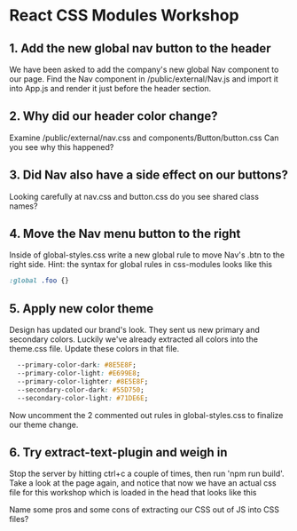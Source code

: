 # React CSS Modules Workshop

## 1. Add the new global nav button to the header

We have been asked to add the company's new global 
Nav component to our page. Find the Nav component 
in /public/external/Nav.js and import it into App.js 
and render it just before the header section.

## 2. Why did our header color change?

Examine 
/public/external/nav.css and 
components/Button/button.css 
Can you see why this happened?

## 3. Did Nav also have a side effect on our buttons?

Looking carefully at nav.css and button.css do you 
see shared class names?

## 4. Move the Nav menu button to the right

Inside of global-styles.css write a new global rule 
to move Nav's .btn to the right side. Hint: the 
syntax for global rules in css-modules looks like this 

```css
:global .foo {}
```

## 5. Apply new color theme

Design has updated our brand's look. They sent us 
new primary and secondary colors. Luckily we've 
already extracted all colors into the 
theme.css file. Update these colors in that file.

```css
  --primary-color-dark: #8E5E8F;
  --primary-color-light: #E699E8;
  --primary-color-lighter: #8E5E8F;
  --secondary-color-dark: #55D750;
  --secondary-color-light: #71DE6E;
```

Now uncomment the 2 commented out rules in global-styles.css 
to finalize our theme change. 

## 6. Try extract-text-plugin and weigh in

Stop the server by hitting ctrl+c a couple of times, then run 
'npm run build'. Take a look at the page again, and notice 
that now we have an actual css file for this workshop 
which is loaded in the head that looks like this 
<link href="/react-css-modules/workshop.css" rel="stylesheet">

Name some pros and some cons of extracting 
our CSS out of JS into CSS files?